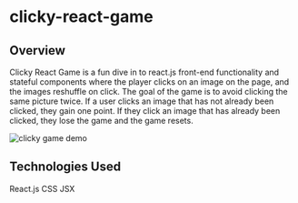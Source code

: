 # clicky-react-game

## Overview

Clicky React Game is a fun dive in to react.js front-end functionality and stateful components where the player clicks on an image on the page, and the images reshuffle on click. The goal of the game is to avoid clicking the same picture twice. If a user clicks an image that has not already been clicked, they gain one point. If they click an image that has already been clicked, they lose the game and the game resets. 

![clicky game demo](./public/giphy.gif)

## Technologies Used

React.js
CSS
JSX
